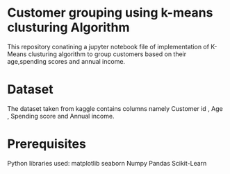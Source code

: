 
# Customer grouping using k-means clusturing Algorithm
This repository conatining a jupyter notebook file of implementation of K-Means clusturing algorithm to group customers based on their age,spending scores and annual income.

# Dataset
The dataset taken from kaggle contains columns namely Customer id , Age , Spending score and Annual income.

# Prerequisites
Python libraries used:
matplotlib
seaborn
Numpy
Pandas
Scikit-Learn

